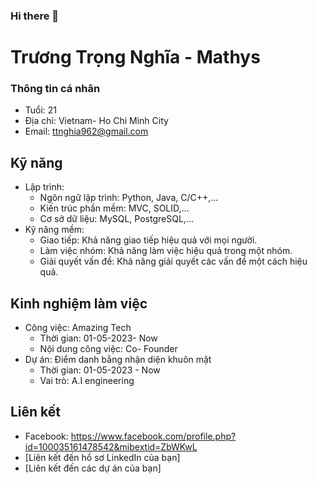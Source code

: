 ### Hi there 👋


# Trương Trọng Nghĩa - Mathys

### Thông tin cá nhân

* Tuổi: 21
* Địa chỉ: Vietnam- Ho Chi Minh City
* Email: ttnghia962@gmail.com

## Kỹ năng

* Lập trình:
    * Ngôn ngữ lập trình: Python, Java, C/C++,...
    * Kiến trúc phần mềm: MVC, SOLID,...
    * Cơ sở dữ liệu: MySQL, PostgreSQL,...
* Kỹ năng mềm:
    * Giao tiếp: Khả năng giao tiếp hiệu quả với mọi người.
    * Làm việc nhóm: Khả năng làm việc hiệu quả trong một nhóm.
    * Giải quyết vấn đề: Khả năng giải quyết các vấn đề một cách hiệu quả.

## Kinh nghiệm làm việc

* Công việc: Amazing Tech 
    * Thời gian: 01-05-2023- Now
    * Nội dung công việc: Co- Founder
* Dự án: Điểm danh bằng nhận diện khuôn mặt
    * Thời gian: 01-05-2023 - Now 
    * Vai trò: A.I engineering


## Liên kết

* Facebook: https://www.facebook.com/profile.php?id=100035161478542&mibextid=ZbWKwL
* [Liên kết đến hồ sơ LinkedIn của bạn]
* [Liên kết đến các dự án của bạn]

<!--
- 🔭 I’m currently working on ...  FPT 
- 🌱 I’m currently learning ... 
- 👯 I’m looking to collaborate on ...
- 🤔 I’m looking for help with ...
- 💬 Ask me about ...
- 📫 How to reach me: ...
- 😄 Pronouns: ...
- ⚡ Fun fact: ...
-->
